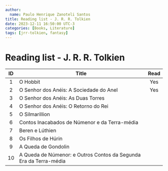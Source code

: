 ```yaml
---
author:
  name: Paulo Henrique Zanoteli Santos
title: Reading list - J. R. R. Tolkien
date: 2023-12-11 16:50:00 UTC-3
categories: [Books, Literature]
tags: [jrr-tolkien, fantasy]
---
```


# Reading list - J. R. R. Tolkien

| ID  | Title                                                             | Read |
|:---:| ------------------------------------------------------------------|:----:|
| 1   | O Hobbit                                                          |  Yes |
| 2   | O Senhor dos Anéis: A Sociedade do Anel                           |  Yes |
| 3   | O Senhor dos Anéis: As Duas Torres                                |      |
| 4   | O Senhor dos Anéis: O Retorno do Rei                              |      |
| 5   | O Silmarillion                                                    |      |
| 6   | Contos Inacabados de Númenor e da Terra-média                     |      |
| 7   | Beren e Lúthien                                                   |      |
| 8   | Os Filhos de Húrin                                                |      |
| 9   | A Queda de Gondolin                                               |      |
| 10  | A Queda de Númenor: e Outros Contos da Segunda Era da Terra-média |      |
